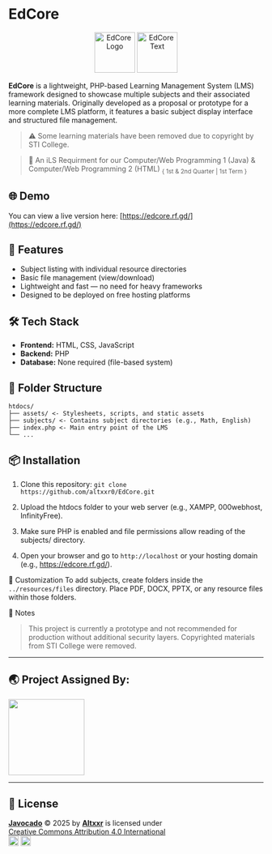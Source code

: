 # EdCore
<p align="center">
  <img src="https://github.com/user-attachments/assets/7ae69be0-f3de-48d6-80ce-a89bb983ae72" alt="EdCore Logo" height="80">
  <img src="https://github.com/user-attachments/assets/71bc0532-a00d-4477-ada1-3ea86796feb2" alt="EdCore Text" height="80">
</p>

**EdCore** is a lightweight, PHP-based Learning Management System (LMS) framework designed to showcase multiple subjects and their associated learning materials. Originally developed as a proposal or prototype for a more complete LMS platform, it features a basic subject display interface and structured file management.

> ⚠️ Some learning materials have been removed due to copyright by STI College.

> 📃 An iLS Requirment for our Computer/Web Programming 1 (Java) & Computer/Web Programming 2 (HTML) 
<sub> { 1st & 2nd Quarter | 1st Term } </sub>

## 🌐 Demo

You can view a live version here: [https://edcore.rf.gd/](https://edcore.rf.gd/)

## 🚀 Features

- Subject listing with individual resource directories
- Basic file management (view/download)
- Lightweight and fast — no need for heavy frameworks
- Designed to be deployed on free hosting platforms

## 🛠 Tech Stack

- **Frontend:** HTML, CSS, JavaScript
- **Backend:** PHP
- **Database:** None required (file-based system)

## 📁 Folder Structure
```
htdocs/
├── assets/ <- Stylesheets, scripts, and static assets
├── subjects/ <- Contains subject directories (e.g., Math, English)
├── index.php <- Main entry point of the LMS
└── ...
```

## 📦 Installation

1. Clone this repository: `git clone https://github.com/altxxr0/EdCore.git`

2. Upload the htdocs folder to your web server (e.g., XAMPP, 000webhost, InfinityFree).

3. Make sure PHP is enabled and file permissions allow reading of the subjects/ directory.

4. Open your browser and go to `http://localhost` or your hosting domain (e.g., https://edcore.rf.gd/).

🧩 Customization
To add subjects, create folders inside the `../resources/files` directory.
Place PDF, DOCX, PPTX, or any resource files within those folders.

📌 Notes
> This project is currently a prototype and not recommended for production without additional security layers.
Copyrighted materials from STI College were removed.

---

## 🌏 Project Assigned By:

<a href="https://sti.edu" target="_blank">
  <img src="https://github.com/user-attachments/assets/c571ecfb-257c-453b-b18f-f9ae97ce3b41" width="150">
</a>

---

## 📃 License

**[Javocado](https://github.com/altxxr0/Javocado)** © 2025 by [**Altxxr**](https://github.com/altxxr0) is licensed under  
[Creative Commons Attribution 4.0 International](https://creativecommons.org/licenses/by/4.0/)  
<img src="https://mirrors.creativecommons.org/presskit/icons/cc.svg" width="20"> <img src="https://mirrors.creativecommons.org/presskit/icons/by.svg" width="20">
